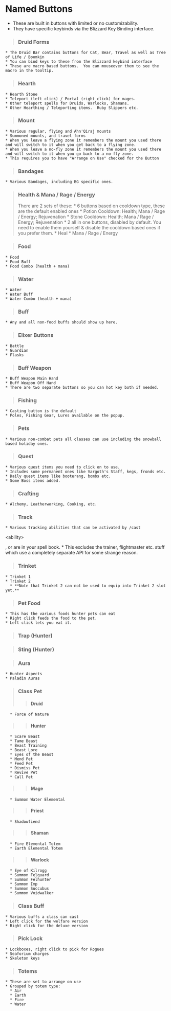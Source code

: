 # Named Buttons #
  * These are built in buttons with limited or no customizability.
  * They have specific keybinds via the Blizzard Key Binding interface.

> ### Druid Forms ###
    * The Druid Bar contains buttons for Cat, Bear, Travel as well as Tree of Life / Boomkin
    * You can bind keys to these from the Blizzard keybind interface
    * These are macro based buttons.  You can mouseover them to see the macro in the tooltip.

> ### Hearth ###
    * Hearth Stone
    * Teleport (left click) / Portal (right click) for mages.
    * Other teleport spells for Druids, Warlocks, Shamans.
    * Other Hearthing / Teleporting items.  Ruby Slippers etc.

> ### Mount ###
    * Various regular, flying and Ahn'Qiraj mounts
    * Summoned mounts, and travel forms
    * When you leave a flying zone it remembers the mount you used there and will switch to it when you get back to a flying zone.
    * When you leave a no-fly zone it remembers the mount you used there and will switch to it when you go back to a no-fly zone.
    * This requires you to have "Arrange on Use" checked for the Button

> ### Bandages ###
    * Various Bandages, including BG specific ones.

> ### Health & Mana / Rage / Energy ###
> There are 2 sets of these:
    * 6 buttons based on cooldown type, these are the default enabled ones
      * Potion Cooldown: Health; Mana / Rage / Energy; Rejuvenation
      * Stone Cooldown: Health; Mana / Rage / Energy; Rejuvenation
    * 2 all in one buttons, disabled by default.  You need to enable them yourself & disable the cooldown based ones if you prefer them.
      * Heal
      * Mana / Rage / Energy

> ### Food ###
    * Food
    * Food Buff
    * Food Combo (health + mana)

> ### Water ###
    * Water
    * Water Buff
    * Water Combo (health + mana)

> ### Buff ###
    * Any and all non-food buffs should show up here.

> ### Elixer Buttons ###
    * Battle
    * Guardian
    * Flasks

> ### Buff Weapon ###
    * Buff Weapon Main Hand
    * Buff Weapon Off Hand
    * There are two separate buttons so you can hot key both if needed.

> ### Fishing ###
    * Casting button is the default
    * Poles, Fishing Gear, Lures available on the popup.

> ### Pets ###
    * Various non-combat pets all classes can use including the snowball based holiday ones.

> ### Quest ###
    * Various quest items you need to click on to use.
    * Includes some permanent ones like Vargoth's Staff, kegs, fronds etc.
    * Daily quest items like booterang, bombs etc.
    * Some Boss items added.

> ### Crafting ###
    * Alchemy, Leatherworking, Cooking, etc.

> ### Track ###
    * Various tracking abilities that can be activated by /cast 

&lt;ability&gt;

, or are in your spell book.
    * This excludes the trainer, flightmaster etc. stuff which use a completely separate API for some strange reason.

> ### Trinket ###
    * Trinket 1
    * Trinket 2
      * **Note that Trinket 2 can not be used to equip into Trinket 2 slot yet.**

> ### Pet Food ###
    * This has the various foods hunter pets can eat
    * Right click feeds the food to the pet.
    * Left click lets you eat it.

> ### Trap (Hunter) ###

> ### Sting (Hunter) ###

> ### Aura ###
    * Hunter Aspects
    * Paladin Auras

> ### Class Pet ###
> > #### Druid ####
      * Force of Nature
> > #### Hunter ####
      * Scare Beast
      * Tame Beast
      * Beast Training
      * Beast Lore
      * Eyes of the Beast
      * Mend Pet
      * Feed Pet
      * Dismiss Pet
      * Revive Pet
      * Call Pet
> > #### Mage ####
      * Summon Water Elemental
> > #### Priest ####
      * Shadowfiend
> > #### Shaman ####
      * Fire Elemental Totem
      * Earth Elemental Totem
> > #### Warlock ####
      * Eye of Kilrogg
      * Summon Felguard
      * Summon Felhunter
      * Summon Imp
      * Summon Succubus
      * Summon Voidwalker


> ### Class Buff ###
    * Various buffs a class can cast
    * Left click for the welfare version
    * Right click for the deluxe version

> ### Pick Lock ###
    * Lockboxes, right click to pick for Rogues
    * Seaforium charges
    * Skeleton keys

> ### Totems ###
    * These are set to arrange on use
    * Grouped by totem type:
      * Air
      * Earth
      * Fire
      * Water